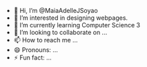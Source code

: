 - 👋 Hi, I’m @MaiaAdelleJSoyao
- 👀 I’m interested in designing webpages.
- 🌱 I’m currently learning Computer Science 3
- 💞️ I’m looking to collaborate on ...
- 📫 How to reach me ...
- 😄 Pronouns: ...
- ⚡ Fun fact: ...

<!---
MaiaAdelleJSoyao/MaiaAdelleJSoyao is a ✨ special ✨ repository because its `README.md` (this file) appears on your GitHub profile.
You can click the Preview link to take a look at your changes.
--->
